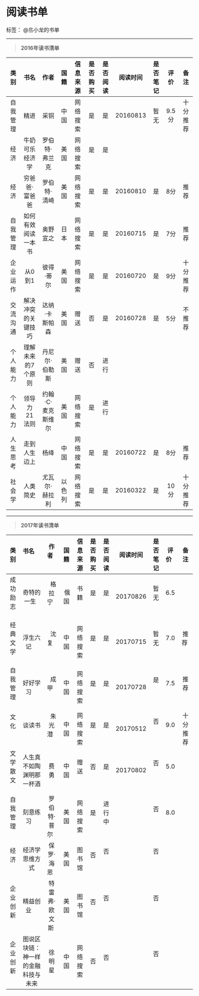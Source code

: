 
# 阅读书单

标签： @丠小龙的书单

---

> **2016年读书清单**

|   类别   | 书名     |  作者        |国籍  |信息来源|是否购买|是否阅读|阅读时间|是否笔记|评价   |备注    |
|:--------:|:--------:|:------------:|:----:|:------:|:------:|:------:|:------:|:------:|:-----:|:------:|
| 自我管理 | 精进     |   采铜       |中国  |网络搜索|是      |是      |20160813|暂无    |9.5分  |十分推荐|
| 经济|牛奶可乐经济学 |罗伯特·弗兰克 |美国  |网络搜索|是      |是    |        |        |
| 经济|穷爸爸·富爸爸  |罗伯特·清崎   |美国  |网络搜索|是      |是      |20160810|是      |8分    |推荐    |
|自我管理|如何有效阅读一本书|奥野宣之|日本  |网络搜索|是      |是      |20160715|是      |7分    |推荐    |
|企业运作|从0到1      |彼得·蒂尔     |美国  |网络搜索|是      |是      |20160720|是      |9分    |十分推荐|
|交流沟通|解决冲突的关键技巧|达纳·卡斯帕森|美国|赠送 |否      |是      |20160728|是      |5分    |不推荐  |
|个人能力|理解未来的7个原则|丹尼尔·伯勒斯|美国|赠送  |否      |进行    |        |      |    |  |
|个人能力|领导力21法则|约翰·C·麦克斯维尔|美国|网络搜索|是     |进行      |        |       |    |  |
|人生思考|走到人生边上|杨绛|中国             |网络搜索|是     |是      |20160722|是      |8分    |推荐    |
|社会学  |人类简史|尤瓦尔·赫拉利|以色列     |网络搜索 |是     |是      |20160322|是      |10分   |十分推荐|

---

> **2017年读书清单**

|   类别     | 书名          |  作者        |国籍  |信息来源|是否购买  |是否阅读 |阅读时间|是否笔记 |评价   |备注     |
|:----------:|:------------:|:------------:|:----:|:------:|:------:|:------:|:------:|:------:|:-----:|:------:|
| 成功励志    | 奇特的一生    |   格拉宁     |  俄国 |书籍    |是      |是      |20170826|暂无     |6.5    |        |
| 经典文学    | 浮生六记      |   沈复       |  中国 |网络搜索|是      |是      |20170715|暂无     |7.0    |推荐    |
| 自我管理    | 好好学习      |   成甲       |  中国 |网络搜索|是      |是      |20170728|是       |7.5    |推荐    |
| 文化        | 谈读书       |   朱光潜      |  中国 |网络搜索|是      |是      |20170512|否       |9.0   |十分推荐 |
| 文学散文    | 人生真不如陶渊明那一杯酒|费勇  |  中国 |赠送   |否      |是      |20170802|否       |5.0    |        |
| 自我管理    | 刻意练习      |罗伯特·普尔    |  美国 |网络搜索|是      |进行中  |        |否       |8.0    |        |
| 经济       | 经济学思维方式 |保罗·海恩      |  美国 |图书馆  |否      |否      |        |否       |      |        |
| 企业创新    | 精益创业      |特雷弗·欧文斯  |  美国 |图书馆  |否      |否      |        |否       |      |        |
| 企业创新    | 图说区块链：神一样的金融科技与未来|徐明星|中国 |网络搜索|否|否     |        |否       |      |        |
